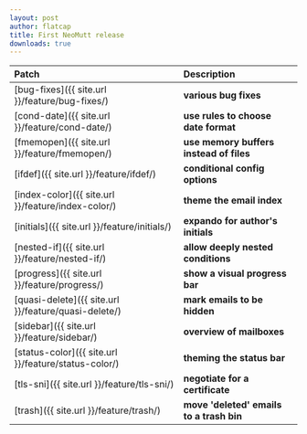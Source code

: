 ```yaml
---
layout: post
author: flatcap
title: First NeoMutt release
downloads: true
---
```


| Patch                                                | Description                              |
|:-----------------------------------------------------|:-----------------------------------------|
| [bug-fixes]({{ site.url }}/feature/bug-fixes/)       | **various bug fixes**                    |
| [cond-date]({{ site.url }}/feature/cond-date/)       | **use rules to choose date format**      |
| [fmemopen]({{ site.url }}/feature/fmemopen/)         | **use memory buffers instead of files**  |
| [ifdef]({{ site.url }}/feature/ifdef/)               | **conditional config options**           |
| [index-color]({{ site.url }}/feature/index-color/)   | **theme the email index**                |
| [initials]({{ site.url }}/feature/initials/)         | **expando for author's initials**        |
| [nested-if]({{ site.url }}/feature/nested-if/)       | **allow deeply nested conditions**       |
| [progress]({{ site.url }}/feature/progress/)         | **show a visual progress bar**           |
| [quasi-delete]({{ site.url }}/feature/quasi-delete/) | **mark emails to be hidden**             |
| [sidebar]({{ site.url }}/feature/sidebar/)           | **overview of mailboxes**                |
| [status-color]({{ site.url }}/feature/status-color/) | **theming the status bar**               |
| [tls-sni]({{ site.url }}/feature/tls-sni/)           | **negotiate for a certificate**          |
| [trash]({{ site.url }}/feature/trash/)               | **move 'deleted' emails to a trash bin** |

